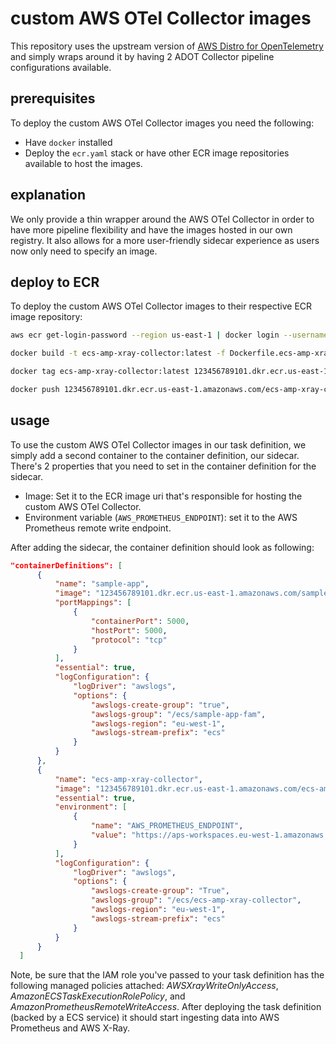 # custom AWS OTel Collector images

This repository uses the upstream version of [AWS Distro for OpenTelemetry](https://github.com/aws-observability/aws-otel-collector) and
simply wraps around it by having 2 ADOT Collector pipeline configurations available.

## prerequisites

To deploy the custom AWS OTel Collector images you need the following:

- Have `docker` installed
- Deploy the `ecr.yaml` stack or have other ECR image repositories available to host the images.

## explanation

We only provide a thin wrapper around the AWS OTel Collector in order to have more pipeline flexibility and have the images hosted in our own registry. It also allows for a more user-friendly sidecar experience as users now only need to specify an image.

## deploy to ECR

To deploy the custom AWS OTel Collector images to their respective ECR image repository:

```sh
aws ecr get-login-password --region us-east-1 | docker login --username AWS --password-stdin 123456789101.dkr.ecr.us-east-1.amazonaws.com

docker build -t ecs-amp-xray-collector:latest -f Dockerfile.ecs-amp-xray

docker tag ecs-amp-xray-collector:latest 123456789101.dkr.ecr.us-east-1.amazonaws.com/ecs-amp-xray-collector:latest

docker push 123456789101.dkr.ecr.us-east-1.amazonaws.com/ecs-amp-xray-collector:latest
```

## usage

To use the custom AWS OTel Collector images in our task definition, we simply add a second container to the container definition, our sidecar. There's 2 properties that you need to set in the container definition for the sidecar.

- Image: Set it to the ECR image uri that's responsible for hosting the custom AWS OTel Collector.
- Environment variable (`AWS_PROMETHEUS_ENDPOINT`): set it to the AWS Prometheus remote write endpoint.

After adding the sidecar, the container definition should look as following:

```json
"containerDefinitions": [
      {
          "name": "sample-app",
          "image": "123456789101.dkr.ecr.us-east-1.amazonaws.com/sample-app:latest",
          "portMappings": [
              {
                  "containerPort": 5000,
                  "hostPort": 5000,
                  "protocol": "tcp"
              }
          ],
          "essential": true,
          "logConfiguration": {
              "logDriver": "awslogs",
              "options": {
                  "awslogs-create-group": "true",
                  "awslogs-group": "/ecs/sample-app-fam",
                  "awslogs-region": "eu-west-1",
                  "awslogs-stream-prefix": "ecs"
              }
          }
      },
      {
          "name": "ecs-amp-xray-collector",
          "image": "123456789101.dkr.ecr.us-east-1.amazonaws.com/ecs-amp-xray-collector:latest",
          "essential": true,
          "environment": [
              {
                  "name": "AWS_PROMETHEUS_ENDPOINT",
                  "value": "https://aps-workspaces.eu-west-1.amazonaws.com/workspaces/ws-3e63f902-e43a-40d0-a86e-1a47d16a6a71/api/v1/remote_write"
              }
          ],
          "logConfiguration": {
              "logDriver": "awslogs",
              "options": {
                  "awslogs-create-group": "True",
                  "awslogs-group": "/ecs/ecs-amp-xray-collector",
                  "awslogs-region": "eu-west-1",
                  "awslogs-stream-prefix": "ecs"
              }
          }
      }
  ]
```

Note, be sure that the IAM role you've passed to your task definition has the following managed policies attached: _AWSXrayWriteOnlyAccess_, _AmazonECSTaskExecutionRolePolicy_, and _AmazonPrometheusRemoteWriteAccess_. After deploying the task definition (backed by a ECS service) it should start ingesting data into AWS Prometheus and AWS X-Ray.
